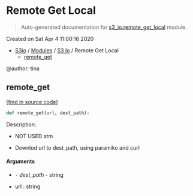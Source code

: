 # Remote Get Local

> Auto-generated documentation for [s3_io.remote_get_local](../../s3_io/remote_get_local.py) module.

Created on Sat Apr  4 11:00:16 2020

- [S3io](../README.md#s3io) / [Modules](../MODULES.md#s3io-modules) / [S3 Io](index.md#s3-io) / Remote Get Local
    - [remote_get](#remote_get)

@author: tina

## remote_get

[[find in source code]](../../s3_io/remote_get_local.py#L11)

```python
def remote_get(url, dest_path):
```

Description:

- NOT USED atm

- Downlod url to dest_path, using paramiko and curl

#### Arguments

- `-` *dest_path* - string

- url : string

